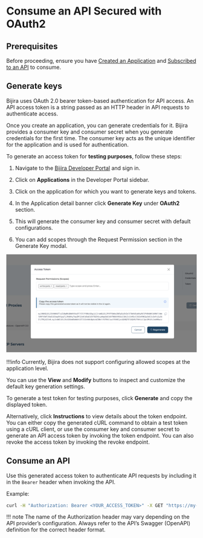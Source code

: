 # Consume an API Secured with OAuth2

## Prerequisites

Before proceeding, ensure you have [Created an Application](../manage-applications/create-an-application.md) and [Subscribed to an API](../manage-subscriptions/subscribe-to-an-api.md) to consume.

## Generate keys

Bijira uses OAuth 2.0 bearer token-based authentication for API access. An API access token is a string passed as an HTTP header in API requests to authenticate access.

Once you create an application, you can generate credentials for it. Bijira provides a consumer key and consumer secret when you generate credentials for the first time. The consumer key acts as the unique identifier for the application and is used for authentication.

To generate an access token for **testing purposes**, follow these steps:

1. Navigate to the [Bijira Developer Portal](https://devportal.bijira.dev) and sign in.

2. Click on **Applications** in the Developer Portal sidebar.

3. Click on the application for which you want to generate keys and tokens.

4. In the Application detail banner click **Generate Key** under **OAuth2** section.

5. This will generate the consumer key and consumer secret with default configurations.

6. You can add scopes through the Request Permission section in the Generate Key modal.

![Scope List](../../assets/img/devportal/ScopeSection.png)

!!!info
    Currently, Bijira does not support configuring allowed scopes at the application level.

You can use the **View** and **Modify** buttons to inspect and customize the default key generation settings.

To generate a test token for testing purposes, click **Generate** and copy the displayed token.

Alternatively, click **Instructions** to view details about the token endpoint. You can either copy the generated cURL command to obtain a test token using a cURL client, or use the consumer key and consumer secret to generate an API access token by invoking the token endpoint. You can also revoke the access token by invoking the revoke endpoint.

## Consume an API

Use this generated access token to authenticate API requests by including it in the `Bearer` header when invoking the API.

Example:

```bash
curl -H "Authorization: Bearer <YOUR_ACCESS_TOKEN>" -X GET "https://my-sample-api.bijiraapis.dev/greet"
```

!!! note
    The name of the Authorization header may vary depending on the API provider’s configuration. Always refer to the API’s Swagger (OpenAPI) definition for the correct header format.
